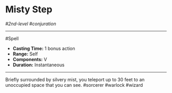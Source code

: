 # Misty Step
*#2nd-level #conjuration*
___ 
#Spell
- **Casting Time:** 1 bonus action
- **Range:** Self
- **Components:** V
- **Duration:** Instantaneous
---
Briefly surrounded by silvery mist, you teleport up to 30 feet to an unoccupied space that you can see.
#sorcerer
#warlock
#wizard